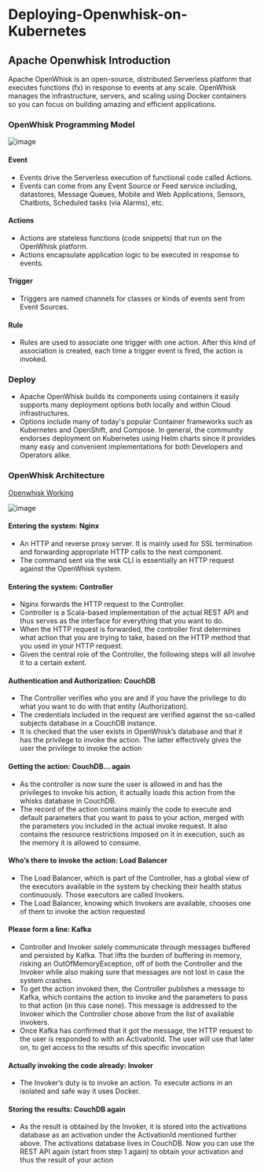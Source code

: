 # Deploying-Openwhisk-on-Kubernetes

## Apache Openwhisk Introduction
Apache OpenWhisk is an open-source, distributed Serverless platform that executes functions (fx) in response to events at any scale. OpenWhisk manages the infrastructure, servers, and scaling using Docker containers so you can focus on building amazing and efficient applications.

### OpenWhisk Programming Model
![image](https://user-images.githubusercontent.com/37688219/160309490-47484078-253b-4b01-90a2-c0839f6f6220.png)


#### **Event** 
* Events drive the Serverless execution of functional code called Actions. 
* Events can come from any Event Source or Feed service including, datastores, Message Queues, Mobile and Web Applications, Sensors, Chatbots, Scheduled tasks (via Alarms), etc.

#### **Actions** 
* Actions are stateless functions (code snippets) that run on the OpenWhisk platform. 
* Actions encapsulate application logic to be executed in response to events. 

#### **Trigger** 
* Triggers are named channels for classes or kinds of events sent from Event Sources.

#### **Rule** 
* Rules are used to associate one trigger with one action. After this kind of association is created, each time a trigger event is fired, the action is invoked.


### Deploy
* Apache OpenWhisk builds its components using containers it easily supports many deployment options both locally and within Cloud infrastructures. 
* Options include many of today's popular Container frameworks such as Kubernetes and OpenShift, and Compose. In general, the community endorses deployment on Kubernetes using Helm charts since it provides many easy and convenient implementations for both Developers and Operators alike.

### OpenWhisk Architecture
[Openwhisk Working](https://github.com/apache/openwhisk/blob/master/docs/about.md#how-openWhisk-works)

![image](https://user-images.githubusercontent.com/37688219/160309511-f66d9f79-e071-43a4-8429-c3ef878f0690.png)


#### **Entering the system: Nginx**
* An HTTP and reverse proxy server.  It is mainly used for SSL termination and forwarding appropriate HTTP calls to the next component.
* The command sent via the wsk CLI is essentially an HTTP request against the OpenWhisk system. 

#### **Entering the system: Controller**
* Nginx forwards the HTTP request to the Controller.
* Controller is a Scala-based implementation of the actual REST API and thus serves as the interface for everything that you want to do.
* When the HTTP request is forwarded, the controller first determines what action that you are trying to take, based on the HTTP method that you used in your HTTP request.
* Given the central role of the Controller, the following steps will all involve it to a certain extent.

#### **Authentication and Authorization: CouchDB**
* The Controller verifies who you are and if you have the privilege to do what you want to do with that entity (Authorization).
* The credentials included in the request are verified against the so-called subjects database in a CouchDB instance. 
* It is checked that the user exists in OpenWhisk’s database and that it has the privilege to invoke the action. The latter effectively gives the user the privilege to invoke the action

#### **Getting the action: CouchDB… again**
* As the controller is now sure the user is allowed in and has the privileges to invoke his action, it actually loads this action from the whisks database in CouchDB.
* The record of the action contains mainly the code to execute and default parameters that you want to pass to your action, merged with the parameters you included in the actual invoke request. It also contains the resource restrictions imposed on it in execution, such as the memory it is allowed to consume.

#### **Who’s there to invoke the action: Load Balancer**
* The Load Balancer, which is part of the Controller, has a global view of the executors available in the system by checking their health status continuously. Those executors are called Invokers. 
* The Load Balancer, knowing which Invokers are available, chooses one of them to invoke the action requested

#### **Please form a line: Kafka**
* Controller and Invoker solely communicate through messages buffered and persisted by Kafka. That lifts the burden of buffering in memory, risking an OutOfMemoryException, off of both the Controller and the Invoker while also making sure that messages are not lost in case the system crashes.
* To get the action invoked then, the Controller publishes a message to Kafka, which contains the action to invoke and the parameters to pass to that action (in this case none). This message is addressed to the Invoker which the Controller chose above from the list of available invokers.
* Once Kafka has confirmed that it got the message, the HTTP request to the user is responded to with an ActivationId. The user will use that later on, to get access to the results of this specific invocation


#### **Actually invoking the code already: Invoker**
* The Invoker’s duty is to invoke an action. To execute actions in an isolated and safe way it uses Docker.

#### **Storing the results: CouchDB again**
* As the result is obtained by the Invoker, it is stored into the activations database as an activation under the ActivationId mentioned further above. The activations database lives in CouchDB.
Now you can use the REST API again (start from step 1 again) to obtain your activation and thus the result of your action
